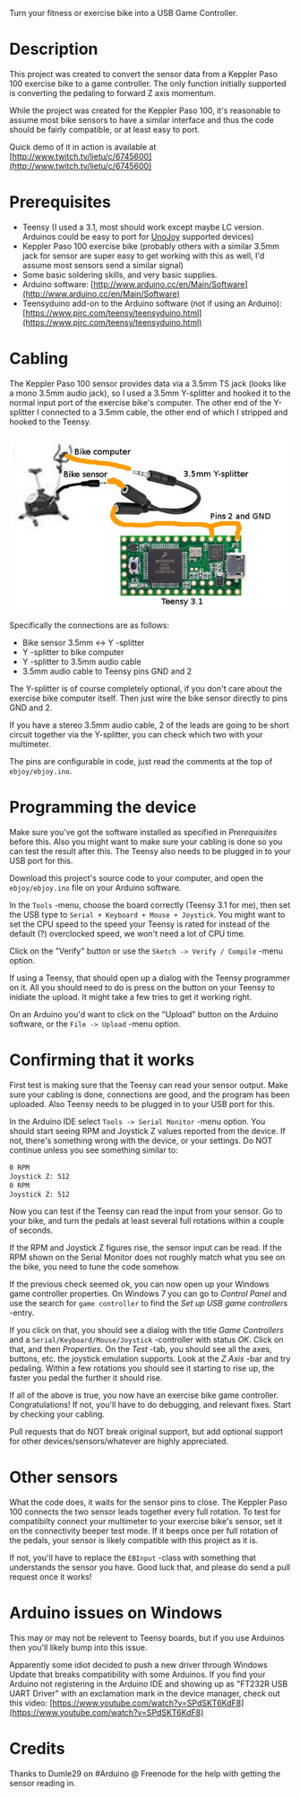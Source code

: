 Turn your fitness or exercise bike into a USB Game Controller.

# Description

This project was created to convert the sensor data from a Keppler Paso 100 exercise bike to a game controller. The only function initially supported is converting the pedaling to forward Z axis momentum.

While the project was created for the Keppler Paso 100, it's reasonable to assume most bike sensors to have a similar interface and thus the code should be fairly compatible, or at least easy to port.

Quick demo of it in action is available at [http://www.twitch.tv/lietu/c/6745600](http://www.twitch.tv/lietu/c/6745600)


# Prerequisites

 * Teensy (I used a 3.1, most should work except maybe LC version. Arduinos could be easy to port for [UnoJoy](https://github.com/AlanChatham/UnoJoy) supported devices)
 * Keppler Paso 100 exercise bike (probably others with a similar 3.5mm jack for sensor are super easy to get working with this as well, I'd assume most sensors send a similar signal)
 * Some basic soldering skills, and very basic supplies.
 * Arduino software: [http://www.arduino.cc/en/Main/Software](http://www.arduino.cc/en/Main/Software)
 * Teensyduino add-on to the Arduino software (not if using an Arduino): [https://www.pjrc.com/teensy/teensyduino.html](https://www.pjrc.com/teensy/teensyduino.html)


# Cabling

The Keppler Paso 100 sensor provides data via a 3.5mm TS jack (looks like a mono 3.5mm audio jack), so I used a 3.5mm Y-splitter and hooked it to the normal input port of the exercise bike's computer. The other end of the Y-splitter I connected to a 3.5mm cable, the other end of which I stripped and hooked to the Teensy.

![Visualization of cabling](cabling.jpg)

Specifically the connections are as follows:
 - Bike sensor 3.5mm <-> Y -splitter
 - Y -splitter to bike computer
 - Y -splitter to 3.5mm audio cable
 - 3.5mm audio cable to Teensy pins GND and 2

The Y-splitter is of course completely optional, if you don't care about the exercise bike computer itself. Then just wire the bike sensor directly to pins GND and 2.

If you have a stereo 3.5mm audio cable, 2 of the leads are going to be short circuit together via the Y-splitter, you can check which two with your multimeter.

The pins are configurable in code, just read the comments at the top of `ebjoy/ebjoy.ino`.

# Programming the device

Make sure you've got the software installed as specified in *Prerequisites* before this. Also you might want to make sure your cabling is done so you can test the result after this. The Teensy also needs to be plugged in to your USB port for this.

Download this project's source code to your computer, and open the `ebjoy/ebjoy.ino` file on your Arduino software. 

In the `Tools` -menu, choose the board correctly (Teensy 3.1 for me), then set the USB type to `Serial + Keyboard + Mouse + Joystick`. You might want to set the CPU speed to the speed your Teensy is rated for instead of the default (?) overclocked speed, we won't need a lot of CPU time.

Click on the "Verify" button or use the `Sketch -> Verify / Compile` -menu option.

If using a Teensy, that should open up a dialog with the Teensy programmer on it. All you should need to do is press on the button on your Teensy to inidiate the upload. It might take a few tries to get it working right.

On an Arduino you'd want to click on the "Upload" button on the Arduino software, or the `File -> Upload` -menu option.


# Confirming that it works

First test is making sure that the Teensy can read your sensor output. Make sure your cabling is done, connections are good, and the program has been uploaded. Also Teensy needs to be plugged in to your USB port for this.

In the Arduino IDE select `Tools -> Serial Monitor` -menu option. You should start seeing RPM and Joystick Z values reported from the device. If not, there's something wrong with the device, or your settings. Do NOT continue unless you see something similar to:

```
0 RPM
Joystick Z: 512
0 RPM
Joystick Z: 512
```

Now you can test if the Teensy can read the input from your sensor. Go to your bike, and turn the pedals at least several full rotations within a couple of seconds.

If the RPM and Joystick Z figures rise, the sensor input can be read. If the RPM shown on the Serial Monitor does not roughly match what you see on the bike, you need to tune the code somehow.

If the previous check seemed ok, you can now open up your Windows game controller properties. On Windows 7 you can go to *Control Panel* and use the search for `game controller` to find the *Set up USB game controllers* -entry.

If you click on that, you should see a dialog with the title *Game Controllers* and a `Serial/Keyboard/Mouse/Joystick` -controller with status *OK*. Click on that, and then *Properties*. On the *Test* -tab, you should see all the axes, buttons, etc. the joystick emulation supports. Look at the *Z Axis* -bar and try pedaling. Within a few rotations you should see it starting to rise up, the faster you pedal the further it should rise.

If all of the above is true, you now have an exercise bike game controller. Congratulations! If not, you'll have to do debugging, and relevant fixes. Start by checking your cabling.

Pull requests that do NOT break original support, but add optional support for other devices/sensors/whatever are highly appreciated.


# Other sensors

What the code does, it waits for the sensor pins to close. The Keppler Paso 100 connects the two sensor leads together every full rotation. To test for compatibilty connect your multimeter to your exercise bike's sensor, set it on the connectivity beeper test mode. If it beeps once per full rotation of the pedals, your sensor is likely compatible with this project as it is.

If not, you'll have to replace the `EBInput` -class with something that understands the sensor you have. Good luck that, and please do send a pull request once it works!


# Arduino issues on Windows

This may or may not be relevent to Teensy boards, but if you use Arduinos then you'll likely bump into this issue.

Apparently some idiot decided to push a new driver through Windows Update that breaks compatibility with some Arduinos. If you find your Arduino not registering in the Arduino IDE and showing up as "FT232R USB UART Driver" with an exclamation mark in the device manager, check out this video: [https://www.youtube.com/watch?v=SPdSKT6KdF8](https://www.youtube.com/watch?v=SPdSKT6KdF8)


# Credits

Thanks to Dumle29 on #Arduino @ Freenode for the help with getting the sensor reading in.
